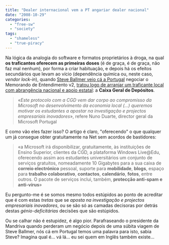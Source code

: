 ```yaml
---
title: "Dealer internacional vem a PT angariar dealer nacional"
date: "2008-10-29"
categories: 
  - "free-sw"
  - "society"
tags: 
  - "shameless"
  - "true-piracy"
---
```


Na lógica da analogia do software e formatos proprietários à droga, na qual **os traficantes oferecem as primeiras doses** (é de graça, é de graça, não faz mal nenhum), por forma a criar habituação, e depois há os efeitos secundários que levam ao vício (dependência química ou, neste caso, _vendor lock-in_), quando [Steve Ballmer veio cá a Portugal](http://blog.softwarelivre.sapo.pt/2008/09/02/steve-balmer-em-portugal-contra-lei-normas-abertas/) negociar o Memorando de Entendimento v2, [tratou logo de arranjar um traficante local com abrangência nacional e apoio estatal](http://tek.sapo.pt/noticias/computadores/cgd_e_microsoft_com_oferta_para_estudantes_un_893573.html): a **Caixa Geral de Depósitos**.

> «_Este protocolo com a CGD vem dar corpo ao compromisso da Microsoft no desenvolvimento da economia local (...) queremos motivar os estudantes a apostar na investigação e projectos empresariais inovadores_», refere Nuno Duarte, director geral da Microsoft Portugal

E como vão eles fazer isso? O artigo é claro, "oferecendo" o que qualquer um já consegue obter gratuitamente na Net sem acordos de bastidores:

> «a Microsoft irá disponibilizar, gratuitamente, às instituições de Ensino Superior, clientes da CGD, a plataforma Windows Live@Edu, oferecendo assim aos estudantes universitários um conjunto de serviços gratuitos, nomeadamente 10 Gigabytes para a sua caixa de **correio electrónico** pessoal, suporte para **mobilidade**, **blogs**, espaço para **trabalho colaborativo**, **contactos**, **calendário**, **fotos**, entre outros. O pacote de serviços inclui, também, **protecção anti-spam e anti-vírus**»

Eu pergunto-me é se somos mesmo todos estúpidos ao ponto de acreditar que é com estas _tretas_ que se _aposta na investigação e projectos empresariais inovadores_, ou se são só as camadas decisoras por detrás destas _génio-deficitárias_ decisões que são estúpidos.

Ou se calhar não é estupidez, é algo pior. Parafraseando o presidente da Mandriva quando perderam um negócio depois de uma súbita viagem de Steve Ballmer, nós cá em Portugal temos uma palavra para isto, sabia Steve? Imagina qual é... vá lá... eu sei quem em Inglês também existe...
